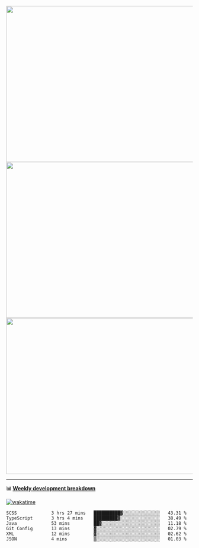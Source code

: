 <p float="left" align="middle"><img src="https://user-images.githubusercontent.com/56089155/195064669-12bd89bb-53c9-44b1-9fd8-993f93f585e1.png" width="600px" height="420px">
<img src="https://user-images.githubusercontent.com/56089155/195064706-c37aa3c8-f669-46c9-abba-1eadcbb910c5.png" width="600px" height="420px">
<img src="https://user-images.githubusercontent.com/56089155/195064753-0de674c7-4fc7-4831-a8a5-402e19cc77be.png" width="600px" height="420px"></p>

<hr />

**📊 [Weekly development breakdown](https://wakatime.com/@Ari24)**

[![wakatime](https://wakatime.com/badge/user/ca34c016-707f-4382-84cf-1823913a1423.svg)](https://wakatime.com/@ca34c016-707f-4382-84cf-1823913a1423)

<!--START_SECTION:waka-->

```text
SCSS             3 hrs 27 mins   ██████████▓░░░░░░░░░░░░░░   43.31 %
TypeScript       3 hrs 4 mins    █████████▓░░░░░░░░░░░░░░░   38.49 %
Java             53 mins         ██▓░░░░░░░░░░░░░░░░░░░░░░   11.18 %
Git Config       13 mins         ▓░░░░░░░░░░░░░░░░░░░░░░░░   02.79 %
XML              12 mins         ▓░░░░░░░░░░░░░░░░░░░░░░░░   02.62 %
JSON             4 mins          ▒░░░░░░░░░░░░░░░░░░░░░░░░   01.03 %
```

<!--END_SECTION:waka-->
